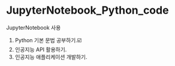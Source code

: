 # JupyterNotebook_Python_code

JupyterNotebook 사용

1. Python 기본 문법 공부하기.☑️
2. 인공지능 API 활용하기.
3. 인공지능 애플리케이션 개발하기.
